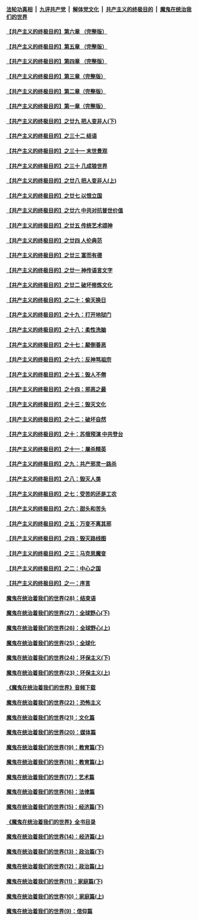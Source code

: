 ####  [法轮功真相](../../../../basic/blob/master/README.md?t=05062131) &nbsp;|&nbsp; [九评共产党](../../../../9ping.md/blob/master/README.md?t=05062131) &nbsp;|&nbsp; [解体党文化](../../../../jtdwh.md/blob/master/README.md?t=05062131)  &nbsp;|&nbsp; [共产主义的终极目的](../../../../gczydzjmd.md/blob/master/README.md?t=05062131) &nbsp;|&nbsp; [魔鬼在统治我们的世界](../../../../mgztzwmdsj.md/blob/master/README.md?t=05062131) 

#### [【共产主义的终极目的】第六章 （完整版）](../pages/nsc422/n11428913.md?t=05062131) 

#### [【共产主义的终极目的】第五章 （完整版）](../pages/nsc422/n11428912.md?t=05062131) 

#### [【共产主义的终极目的】第四章 （完整版）](../pages/nsc422/n11428907.md?t=05062131) 

#### [【共产主义的终极目的】第三章（完整版）](../pages/nsc422/n11428848.md?t=05062131) 

#### [【共产主义的终极目的】第二章（完整版）](../pages/nsc422/n11428831.md?t=05062131) 

#### [【共产主义的终极目的】第一章（完整版）](../pages/nsc422/n11417651.md?t=05062131) 

#### [【共产主义的终极目的】之廿九 把人变非人(下)](../pages/nsc422/n11344140.md?t=05062131) 

#### [【共产主义的终极目的】之三十二 结语](../pages/nsc422/n11360535.md?t=05062131) 

#### [【共产主义的终极目的】之三十一 末世景观](../pages/nsc422/n11351129.md?t=05062131) 

#### [【共产主义的终极目的】之三十 几成狼世界](../pages/nsc422/n11348280.md?t=05062131) 

#### [【共产主义的终极目的】之廿八 把人变非人(上)](../pages/nsc422/n11340492.md?t=05062131) 

#### [【共产主义的终极目的】之廿七 以恨立国](../pages/nsc422/n11336944.md?t=05062131) 

#### [【共产主义的终极目的】之廿六 中共对抗普世价值](../pages/nsc422/n11324785.md?t=05062131) 

#### [【共产主义的终极目的】之廿五 传统艺术颂神](../pages/nsc422/n11296396.md?t=05062131) 

#### [【共产主义的终极目的】之廿四 人伦典范](../pages/nsc422/n11296397.md?t=05062131) 

#### [【共产主义的终极目的】之廿三 富而有德](../pages/nsc422/n11283598.md?t=05062131) 

#### [【共产主义的终极目的】之廿一 神传语言文字](../pages/nsc422/n11263265.md?t=05062131) 

#### [【共产主义的终极目的】之廿二 破坏修炼文化](../pages/nsc422/n11245728.md?t=05062131) 

#### [【共产主义的终极目的】之二十：偷天换日](../pages/nsc422/n11238846.md?t=05062131) 

#### [【共产主义的终极目的】之十九：打开地狱门](../pages/nsc422/n11206376.md?t=05062131) 

#### [【共产主义的终极目的】之十八：柔性洗脑](../pages/nsc422/n11199994.md?t=05062131) 

#### [【共产主义的终极目的】之十七：颠倒善恶](../pages/nsc422/n11179782.md?t=05062131) 

#### [【共产主义的终极目的】之十六：反神骂祖宗](../pages/nsc422/n11166798.md?t=05062131) 

#### [【共产主义的终极目的】之十五：毁人不倦](../pages/nsc422/n11166792.md?t=05062131) 

#### [【共产主义的终极目的】之十四：邪恶之最](../pages/nsc422/n11150249.md?t=05062131) 

#### [【共产主义的终极目的】之十三：毁灭文化](../pages/nsc422/n11135227.md?t=05062131) 

#### [【共产主义的终极目的】之十二：破坏自然](../pages/nsc422/n11135214.md?t=05062131) 

#### [【共产主义的终极目的】之十：苏俄预演 中共登台](../pages/nsc422/n11118424.md?t=05062131) 

#### [【共产主义的终极目的】之十一：屠杀精英](../pages/nsc422/n11118442.md?t=05062131) 

#### [【共产主义的终极目的】之九：共产邪灵一路杀](../pages/nsc422/n11114139.md?t=05062131) 

#### [【共产主义的终极目的】之八：毁灭人类](../pages/nsc422/n11108503.md?t=05062131) 

#### [【共产主义的终极目的】之七：受苦的还是工农](../pages/nsc422/n11101809.md?t=05062131) 

#### [【共产主义的终极目的】之六：甜头和苦头](../pages/nsc422/n11096971.md?t=05062131) 

#### [【共产主义的终极目的】之五：万变不离其邪](../pages/nsc422/n11091285.md?t=05062131) 

#### [【共产主义的终极目的】之四：毁灭路线图](../pages/nsc422/n11086284.md?t=05062131) 

#### [【共产主义的终极目的】之三：马克思魔变](../pages/nsc422/n11061941.md?t=05062131) 

#### [【共产主义的终极目的】之二：中心之国](../pages/nsc422/n11047728.md?t=05062131) 

#### [【共产主义的终极目的】之一：序言](../pages/nsc422/n11086077.md?t=05062131) 

#### [魔鬼在统治着我们的世界(28)：结束语](../pages/nsc422/n10936246.md?t=05062131) 

#### [魔鬼在统治着我们的世界(27)：全球野心(下)](../pages/nsc422/n10928319.md?t=05062131) 

#### [魔鬼在统治着我们的世界(26)：全球野心(上)](../pages/nsc422/n10900318.md?t=05062131) 

#### [魔鬼在统治着我们的世界(25)：全球化](../pages/nsc422/n10788205.md?t=05062131) 

#### [魔鬼在统治着我们的世界(24)：环保主义(下)](../pages/nsc422/n10695307.md?t=05062131) 

#### [魔鬼在统治着我们的世界(23)：环保主义(上)](../pages/nsc422/n10688613.md?t=05062131) 

#### [《魔鬼在统治着我们的世界》音频下载](../pages/nsc422/n10635553.md?t=05062131) 

#### [魔鬼在统治着我们的世界(22)：恐怖主义](../pages/nsc422/n10614727.md?t=05062131) 

#### [魔鬼在统治着我们的世界(21)：文化篇](../pages/nsc422/n10597706.md?t=05062131) 

#### [魔鬼在统治着我们的世界(20)：媒体篇](../pages/nsc422/n10586579.md?t=05062131) 

#### [魔鬼在统治着我们的世界(19)：教育篇(下)](../pages/nsc422/n10564808.md?t=05062131) 

#### [魔鬼在统治着我们的世界(18)：教育篇(上)](../pages/nsc422/n10526970.md?t=05062131) 

#### [魔鬼在统治着我们的世界(17)：艺术篇](../pages/nsc422/n10499093.md?t=05062131) 

#### [魔鬼在统治着我们的世界(16)：法律篇](../pages/nsc422/n10485969.md?t=05062131) 

#### [魔鬼在统治着我们的世界(15)：经济篇(下)](../pages/nsc422/n10469975.md?t=05062131) 

#### [《魔鬼在统治着我们的世界》全书目录](../pages/nsc422/n10464261.md?t=05062131) 

#### [魔鬼在统治着我们的世界(14)：经济篇(上)](../pages/nsc422/n10457370.md?t=05062131) 

#### [魔鬼在统治着我们的世界(13)：政治篇(下)](../pages/nsc422/n10448270.md?t=05062131) 

#### [魔鬼在统治着我们的世界(12)：政治篇(上)](../pages/nsc422/n10444576.md?t=05062131) 

#### [魔鬼在统治着我们的世界(11)：家庭篇(下)](../pages/nsc422/n10440961.md?t=05062131) 

#### [魔鬼在统治着我们的世界(10)：家庭篇(上)](../pages/nsc422/n10435448.md?t=05062131) 

#### [魔鬼在统治着我们的世界(9)：信仰篇](../pages/nsc422/n10432159.md?t=05062131) 

